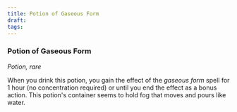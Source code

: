 ```yaml
---
title: Potion of Gaseous Form
draft: 
tags:
---
```

### Potion of Gaseous Form

*Potion, rare*

When you drink this potion, you gain the effect of the *gaseous form* spell for 1 hour (no concentration required) or until you end the effect as a bonus action. This potion's container seems to hold fog that moves and pours like water.
